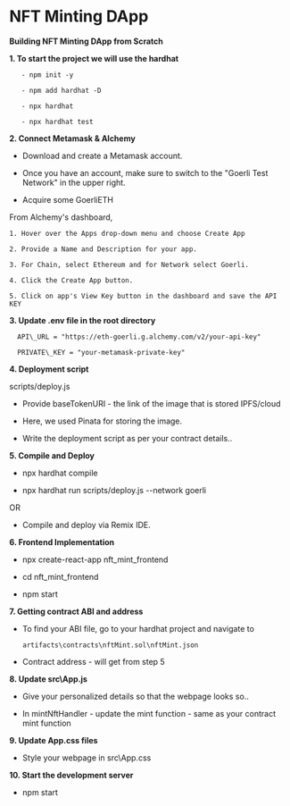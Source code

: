 # NFT Minting DApp

**Building NFT Minting DApp from Scratch**

**1. To start the project we will use the hardhat** 

       - npm init -y

       - npm add hardhat -D

       - npx hardhat

       - npx hardhat test

**2. Connect Metamask & Alchemy** 

  - Download and create a Metamask account.

  - Once you have an account, make sure to switch to the "Goerli Test Network" in the upper right.

  - Acquire some GoerliETH
  

  From Alchemy's dashboard,

    1. Hover over the Apps drop-down menu and choose Create App

    2. Provide a Name and Description for your app.

    3. For Chain, select Ethereum and for Network select Goerli.

    4. Click the Create App button.

    5. Click on app's View Key button in the dashboard and save the API KEY

**3. Update .env file in the root directory** 

      API\_URL = "https://eth-goerli.g.alchemy.com/v2/your-api-key"

      PRIVATE\_KEY = "your-metamask-private-key"

**4. Deployment script** 

scripts/deploy.js

  - Provide baseTokenURI - the link of the image that is stored IPFS/cloud

  - Here, we used Pinata for storing the image.

  - Write the deployment script as per your contract details..

**5. Compile and Deploy** 

  - npx hardhat compile

  - npx hardhat run scripts/deploy.js --network goerli

  OR

  - Compile and deploy via Remix IDE.

**6. Frontend Implementation** 

  - npx create-react-app nft\_mint\_frontend

  - cd nft\_mint\_frontend

  - npm start

**7. Getting contract ABI and address** 

  - To find your ABI file, go to your hardhat project and navigate to

        artifacts\contracts\nftMint.sol\nftMint.json

  - Contract address - will get from step 5

**8. Update src\App.js** 

  - Give your personalized details so that the webpage looks so..

  - In mintNftHandler - update the mint function - same as your contract mint function

**9. Update App.css files** 

  - Style your webpage in src\App.css

**10. Start the development server** 

  - npm start
  
